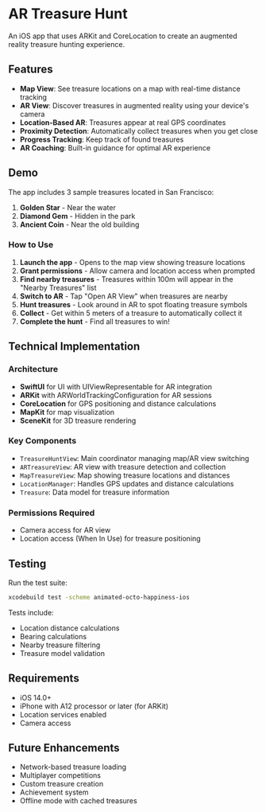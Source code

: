 # AR Treasure Hunt

An iOS app that uses ARKit and CoreLocation to create an augmented reality treasure hunting experience.

## Features

- **Map View**: See treasure locations on a map with real-time distance tracking
- **AR View**: Discover treasures in augmented reality using your device's camera
- **Location-Based AR**: Treasures appear at real GPS coordinates
- **Proximity Detection**: Automatically collect treasures when you get close
- **Progress Tracking**: Keep track of found treasures
- **AR Coaching**: Built-in guidance for optimal AR experience

## Demo

The app includes 3 sample treasures located in San Francisco:
1. **Golden Star** - Near the water
2. **Diamond Gem** - Hidden in the park
3. **Ancient Coin** - Near the old building

### How to Use

1. **Launch the app** - Opens to the map view showing treasure locations
2. **Grant permissions** - Allow camera and location access when prompted
3. **Find nearby treasures** - Treasures within 100m will appear in the "Nearby Treasures" list
4. **Switch to AR** - Tap "Open AR View" when treasures are nearby
5. **Hunt treasures** - Look around in AR to spot floating treasure symbols
6. **Collect** - Get within 5 meters of a treasure to automatically collect it
7. **Complete the hunt** - Find all treasures to win!

## Technical Implementation

### Architecture
- **SwiftUI** for UI with UIViewRepresentable for AR integration
- **ARKit** with ARWorldTrackingConfiguration for AR sessions
- **CoreLocation** for GPS positioning and distance calculations  
- **MapKit** for map visualization
- **SceneKit** for 3D treasure rendering

### Key Components
- `TreasureHuntView`: Main coordinator managing map/AR view switching
- `ARTreasureView`: AR view with treasure detection and collection
- `MapTreasureView`: Map showing treasure locations and distances
- `LocationManager`: Handles GPS updates and distance calculations
- `Treasure`: Data model for treasure information

### Permissions Required
- Camera access for AR view
- Location access (When In Use) for treasure positioning

## Testing

Run the test suite:
```bash
xcodebuild test -scheme animated-octo-happiness-ios
```

Tests include:
- Location distance calculations
- Bearing calculations
- Nearby treasure filtering
- Treasure model validation

## Requirements

- iOS 14.0+
- iPhone with A12 processor or later (for ARKit)
- Location services enabled
- Camera access

## Future Enhancements

- Network-based treasure loading
- Multiplayer competitions
- Custom treasure creation
- Achievement system
- Offline mode with cached treasures
